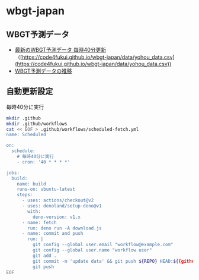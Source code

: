 # wbgt-japan
 
## WBGT予測データ

- [最新のWBGT予測データ 毎時40分更新](data/yohou_data.csv) （[https://code4fukui.github.io/wbgt-japan/data/yohou_data.csv](https://code4fukui.github.io/wbgt-japan/data/yohou_data.csv))
- [WBGT予測データの推移](data/yohou)

## 自動更新設定

毎時40分に実行
```sh
mkdir .github
mkdir .github/workflows
cat << EOF > .github/workflows/scheduled-fetch.yml
name: Scheduled 

on:
  schedule:
    # 毎時40分に実行
    - cron: '40 * * * *'

jobs:
  build:
    name: build
    runs-on: ubuntu-latest
    steps:
      - uses: actions/checkout@v2
      - uses: denoland/setup-deno@v1
        with:
          deno-version: v1.x
      - name: fetch
        run: deno run -A download.js
      - name: commit and push
        run: |
          git config --global user.email "workflow@example.com"
          git config --global user.name "workflow user"
          git add .
          git commit -m 'update data' && git push ${REPO} HEAD:${{github.event.pull_request.head.ref}} || true
          git push
EOF
```
